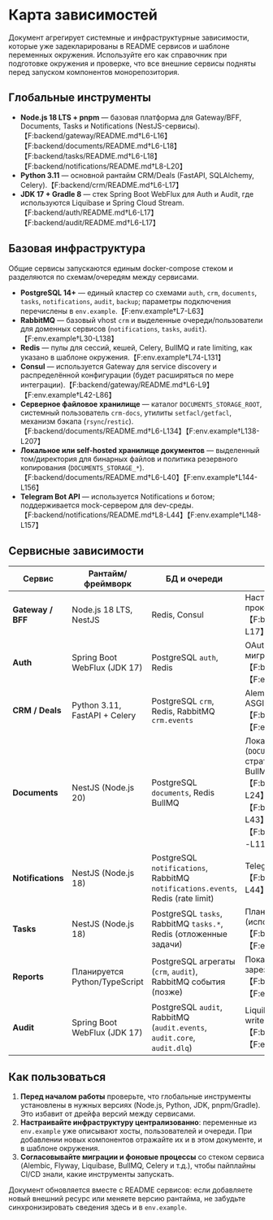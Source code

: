 # Карта зависимостей

Документ агрегирует системные и инфраструктурные зависимости, которые уже задекларированы в README сервисов и шаблоне переменных окружения. Используйте его как справочник при подготовке окружения и проверке, что все внешние сервисы подняты перед запуском компонентов монорепозитория.

## Глобальные инструменты

- **Node.js 18 LTS + pnpm** — базовая платформа для Gateway/BFF, Documents, Tasks и Notifications (NestJS-сервисы).【F:backend/gateway/README.md†L6-L16】【F:backend/documents/README.md†L6-L18】【F:backend/tasks/README.md†L6-L18】【F:backend/notifications/README.md†L8-L20】
- **Python 3.11** — основной рантайм CRM/Deals (FastAPI, SQLAlchemy, Celery).【F:backend/crm/README.md†L6-L17】
- **JDK 17 + Gradle 8** — стек Spring Boot WebFlux для Auth и Audit, где используются Liquibase и Spring Cloud Stream.【F:backend/auth/README.md†L6-L17】【F:backend/audit/README.md†L6-L17】

## Базовая инфраструктура

Общие сервисы запускаются единым docker-compose стеком и разделяются по схемам/очередям между сервисами.

- **PostgreSQL 14+** — единый кластер со схемами `auth`, `crm`, `documents`, `tasks`, `notifications`, `audit`, `backup`; параметры подключения перечислены в `env.example`.【F:env.example†L7-L63】
- **RabbitMQ** — базовый vhost `crm` и выделенные очереди/пользователи для доменных сервисов (`notifications`, `tasks`, `audit`).【F:env.example†L30-L138】
- **Redis** — пулы для сессий, кешей, Celery, BullMQ и rate limiting, как указано в шаблоне окружения.【F:env.example†L74-L131】
- **Consul** — используется Gateway для service discovery и распределённой конфигурации (будет расширяться по мере интеграции).【F:backend/gateway/README.md†L6-L9】【F:env.example†L42-L86】
- **Серверное файловое хранилище** — каталог `DOCUMENTS_STORAGE_ROOT`, системный пользователь `crm-docs`, утилиты `setfacl/getfacl`, механизм бэкапа (`rsync`/`restic`).【F:backend/documents/README.md†L6-L134】【F:env.example†L138-L207】
- **Локальное или self-hosted хранилище документов** — выделенный том/директория для бинарных файлов и политика резервного копирования (`DOCUMENTS_STORAGE_*`).【F:backend/documents/README.md†L6-L40】【F:env.example†L144-L156】
- **Telegram Bot API** — используется Notifications и ботом; поддерживается mock-сервером для dev-среды.【F:backend/notifications/README.md†L8-L44】【F:env.example†L148-L157】

## Сервисные зависимости

| Сервис | Рантайм/фреймворк | БД и очереди | Дополнительно |
| --- | --- | --- | --- |
| **Gateway / BFF** | Node.js 18 LTS, NestJS | Redis, Consul | Настроить `GATEWAY_*` переменные, SSE прокси.【F:backend/gateway/README.md†L6-L17】【F:env.example†L97-L110】 |
| **Auth** | Spring Boot WebFlux (JDK 17) | PostgreSQL `auth`, Redis | OAuth/OIDC конфигурация, Liquibase миграции.【F:backend/auth/README.md†L6-L28】【F:env.example†L55-L117】 |
| **CRM / Deals** | Python 3.11, FastAPI + Celery | PostgreSQL `crm`, Redis, RabbitMQ `crm.events` | Alembic миграции, Celery beat/worker, ASGI-сервер Uvicorn (`standard` extras).【F:backend/crm/README.md†L6-L29】【F:env.example†L55-L118】 |
| **Documents** | NestJS (Node.js 20) | PostgreSQL `documents`, Redis BullMQ | Локальное/self-hosted хранилище (`DOCUMENTS_STORAGE_*`), POSIX ACL, стратегия бэкапов и отдельный воркер BullMQ.【F:backend/documents/README.md†L16-L24】【F:backend/documents/README.md†L38-L43】【F:backend/documents/README.md†L101-L114】【F:env.example†L171-L192】 |
| **Notifications** | NestJS (Node.js 18) | PostgreSQL `notifications`, RabbitMQ `notifications.events`, Redis (rate limit) | Telegram webhook/bot конфигурация.【F:backend/notifications/README.md†L8-L44】【F:env.example†L60-L157】 |
| **Tasks** | NestJS (Node.js 18) | PostgreSQL `tasks`, RabbitMQ `tasks.*`, Redis (отложенные задачи) | Планировщик SLA, BullMQ пула нет (использует Redis напрямую).【F:backend/tasks/README.md†L6-L31】【F:env.example†L59-L131】 |
| **Reports** | Планируется Python/TypeScript | PostgreSQL агрегаты (`crm`, `audit`), RabbitMQ события (позже) | Пока заглушка, но переменные зарезервированы.【F:backend/reports/README.md†L6-L23】【F:env.example†L61-L134】 |
| **Audit** | Spring Boot WebFlux (JDK 17) | PostgreSQL `audit`, RabbitMQ (`audit.events`, `audit.core`, `audit.dlq`) | Liquibase миграции, persistent volume для write-ahead журнала.【F:backend/audit/README.md†L6-L27】【F:env.example†L61-L138】 |

## Как пользоваться

1. **Перед началом работы** проверьте, что глобальные инструменты установлены в нужных версиях (Node.js, Python, JDK, pnpm/Gradle). Это избавит от дрейфа версий между сервисами.
2. **Настраивайте инфраструктуру централизованно**: переменные из `env.example` уже описывают хосты, пользователей и очереди. При добавлении новых компонентов отражайте их и в этом документе, и в шаблоне окружения.
3. **Согласовывайте миграции и фоновые процессы** со стеком сервиса (Alembic, Flyway, Liquibase, BullMQ, Celery и т.д.), чтобы пайплайны CI/CD знали, какие инструменты запускать.

Документ обновляется вместе с README сервисов: если добавляете новый внешний ресурс или меняете версию рантайма, не забудьте синхронизировать сведения здесь и в `env.example`.
